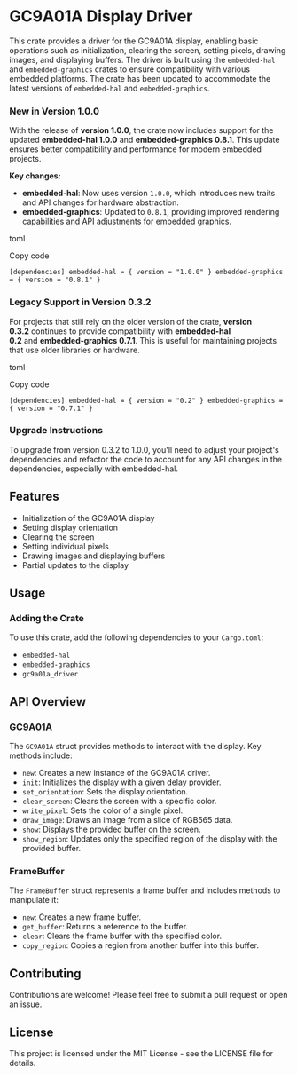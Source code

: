 GC9A01A Display Driver
======================

This crate provides a driver for the GC9A01A display, enabling basic operations such as initialization, clearing the screen, setting pixels, drawing images, and displaying buffers. The driver is built using the `embedded-hal` and `embedded-graphics` crates to ensure compatibility with various embedded platforms.  The crate has been updated to accommodate the latest versions of `embedded-hal` and `embedded-graphics`.

### New in Version 1.0.0

With the release of **version 1.0.0**, the crate now includes support for the updated **embedded-hal 1.0.0** and **embedded-graphics 0.8.1**. This update ensures better compatibility and performance for modern embedded projects.

**Key changes:**

-   **embedded-hal**: Now uses version `1.0.0`, which introduces new traits and API changes for hardware abstraction.
-   **embedded-graphics**: Updated to `0.8.1`, providing improved rendering capabilities and API adjustments for embedded graphics.

toml

Copy code

`[dependencies]
embedded-hal = { version = "1.0.0" }
embedded-graphics = { version = "0.8.1" }`

### Legacy Support in Version 0.3.2

For projects that still rely on the older version of the crate, **version 0.3.2** continues to provide compatibility with **embedded-hal 0.2** and **embedded-graphics 0.7.1**. This is useful for maintaining projects that use older libraries or hardware.

toml

Copy code

`[dependencies]
embedded-hal = { version = "0.2" }
embedded-graphics = { version = "0.7.1" }`

### Upgrade Instructions

To upgrade from version 0.3.2 to 1.0.0, you'll need to adjust your project's dependencies and refactor the code to account for any API changes in the dependencies, especially with embedded-hal.

Features
--------

-   Initialization of the GC9A01A display
-   Setting display orientation
-   Clearing the screen
-   Setting individual pixels
-   Drawing images and displaying buffers
-   Partial updates to the display

Usage
-----

### Adding the Crate

To use this crate, add the following dependencies to your `Cargo.toml`:

-   `embedded-hal`
-   `embedded-graphics`
-   `gc9a01a_driver`

API Overview
------------

### GC9A01A

The `GC9A01A` struct provides methods to interact with the display. Key methods include:

-   `new`: Creates a new instance of the GC9A01A driver.
-   `init`: Initializes the display with a given delay provider.
-   `set_orientation`: Sets the display orientation.
-   `clear_screen`: Clears the screen with a specific color.
-   `write_pixel`: Sets the color of a single pixel.
-   `draw_image`: Draws an image from a slice of RGB565 data.
-   `show`: Displays the provided buffer on the screen.
-   `show_region`: Updates only the specified region of the display with the provided buffer.

### FrameBuffer

The `FrameBuffer` struct represents a frame buffer and includes methods to manipulate it:

-   `new`: Creates a new frame buffer.
-   `get_buffer`: Returns a reference to the buffer.
-   `clear`: Clears the frame buffer with the specified color.
-   `copy_region`: Copies a region from another buffer into this buffer.

Contributing
------------

Contributions are welcome! Please feel free to submit a pull request or open an issue.

License
-------

This project is licensed under the MIT License - see the LICENSE file for details.